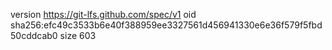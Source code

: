 version https://git-lfs.github.com/spec/v1
oid sha256:efc49c3533b6e40f388959ee3327561d456941330e6e36f579f5fbd50cddcab0
size 603
